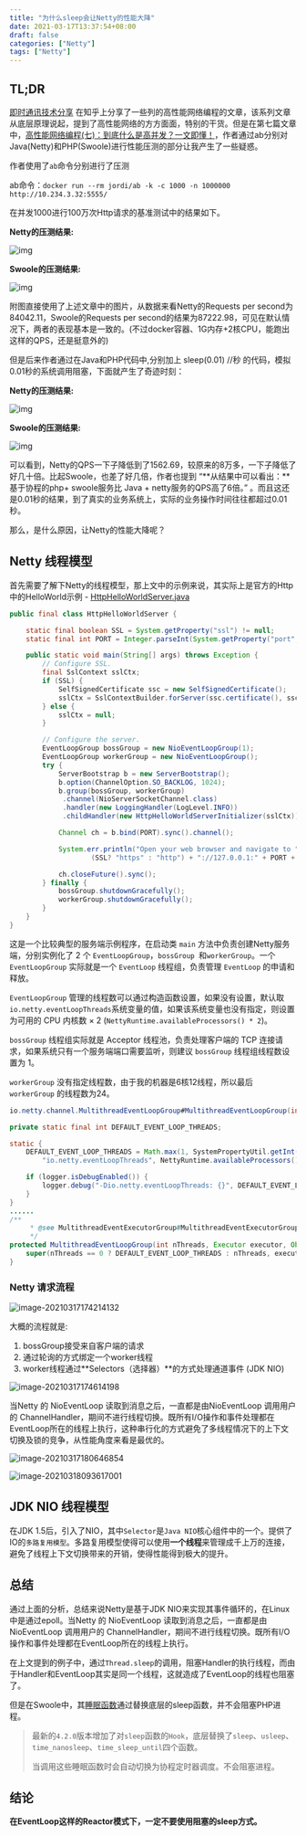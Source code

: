 ```yaml
---
title: "为什么sleep会让Netty的性能大降"
date: 2021-03-17T13:37:54+08:00
draft: false
categories: ["Netty"]
tags: ["Netty"]
---
```


## TL;DR

[即时通讯技术分享](https://www.zhihu.com/column/helloim) 在知乎上分享了一些列的高性能网络编程的文章，该系列文章从底层原理说起，提到了高性能网络的方方面面，特别的干货。但是在第七篇文章中，[高性能网络编程(七)：到底什么是高并发？一文即懂！](https://zhuanlan.zhihu.com/p/214330310#comment-1274226668?notificationId=1351107234450092032)，作者通过ab分别对Java(Netty)和PHP(Swoole)进行性能压测的部分让我产生了一些疑惑。

作者使用了`ab`命令分别进行了压测

ab命令：`docker run --rm jordi/ab -k -c 1000 -n 1000000 http://10.234.3.32:5555/`

在并发1000进行100万次Http请求的基准测试中的结果如下。

**Netty的压测结果:**

![img](https://raw.githubusercontent.com/cloudhuang/cloudhuang.github.io/pictures/pictures/v2-254ce06a11e42c9ba1c50418a81c7e00_720w.jpg)

**Swoole的压测结果:**

![img](https://raw.githubusercontent.com/cloudhuang/cloudhuang.github.io/pictures/pictures/v2-445f9e0ccedd446dd774a6ce14de8d53_720w.jpg)

附图直接使用了上述文章中的图片，从数据来看Netty的Requests per second为84042.11，Swoole的Requests per second的结果为87222.98，可见在默认情况下，两者的表现基本是一致的。(不过docker容器、1G内存+2核CPU，能跑出这样的QPS，还是挺意外的)

但是后来作者通过在Java和PHP代码中,分别加上 sleep(0.01) //秒 的代码，模拟0.01秒的系统调用阻塞，下面就产生了奇迹时刻：

**Netty的压测结果:**

![img](https://raw.githubusercontent.com/cloudhuang/cloudhuang.github.io/pictures/pictures/v2-5d23f2013dce03b30ae8ed4cd0cfcd07_720w.jpg)

**Swoole的压测结果:**

![img](https://raw.githubusercontent.com/cloudhuang/cloudhuang.github.io/pictures/pictures/v2-20236790e5626397b6f7f07f87853616_720w.jpg)

可以看到，Netty的QPS一下子降低到了1562.69，较原来的8万多，一下子降低了好几十倍。比起Swoole，也差了好几倍，作者也提到 “**从结果中可以看出：**基于协程的php+ swoole服务比 Java + netty服务的QPS高了6倍。” 。而且这还是0.01秒的结果，到了真实的业务系统上，实际的业务操作时间往往都超过0.01秒。

那么，是什么原因，让Netty的性能大降呢？



## Netty 线程模型

首先需要了解下Netty的线程模型，那上文中的示例来说，其实际上是官方的Http中的HelloWorld示例 - [HttpHelloWorldServer.java](https://github.com/netty/netty/blob/4.1/example/src/main/java/io/netty/example/http/helloworld/HttpHelloWorldServer.java)

```java
public final class HttpHelloWorldServer {

    static final boolean SSL = System.getProperty("ssl") != null;
    static final int PORT = Integer.parseInt(System.getProperty("port", SSL? "8443" : "8080"));

    public static void main(String[] args) throws Exception {
        // Configure SSL.
        final SslContext sslCtx;
        if (SSL) {
            SelfSignedCertificate ssc = new SelfSignedCertificate();
            sslCtx = SslContextBuilder.forServer(ssc.certificate(), ssc.privateKey()).build();
        } else {
            sslCtx = null;
        }

        // Configure the server.
        EventLoopGroup bossGroup = new NioEventLoopGroup(1);
        EventLoopGroup workerGroup = new NioEventLoopGroup();
        try {
            ServerBootstrap b = new ServerBootstrap();
            b.option(ChannelOption.SO_BACKLOG, 1024);
            b.group(bossGroup, workerGroup)
             .channel(NioServerSocketChannel.class)
             .handler(new LoggingHandler(LogLevel.INFO))
             .childHandler(new HttpHelloWorldServerInitializer(sslCtx));

            Channel ch = b.bind(PORT).sync().channel();

            System.err.println("Open your web browser and navigate to " +
                    (SSL? "https" : "http") + "://127.0.0.1:" + PORT + '/');

            ch.closeFuture().sync();
        } finally {
            bossGroup.shutdownGracefully();
            workerGroup.shutdownGracefully();
        }
    }
}
```

这是一个比较典型的服务端示例程序，在启动类 `main` 方法中负责创建Netty服务端，分别实例化了 2 个 `EventLoopGroup`，`bossGroup `和`workerGroup`。一个` EventLoopGroup` 实际就是一个 `EventLoop` 线程组，负责管理 `EventLoop` 的申请和释放。

`EventLoopGroup` 管理的线程数可以通过构造函数设置，如果没有设置，默认取`io.netty.eventLoopThreads`系统变量的值，如果该系统变量也没有指定，则设置为可用的 CPU 内核数 × 2 (`NettyRuntime.availableProcessors() * 2`)。

`bossGroup` 线程组实际就是 Acceptor 线程池，负责处理客户端的 TCP 连接请求，如果系统只有一个服务端端口需要监听，则建议 `bossGroup` 线程组线程数设置为 1。

`workerGroup` 没有指定线程数，由于我的机器是6核12线程，所以最后 `workerGroup` 的线程数为24。

```java
io.netty.channel.MultithreadEventLoopGroup#MultithreadEventLoopGroup(int, java.util.concurrent.Executor, java.lang.Object...)

private static final int DEFAULT_EVENT_LOOP_THREADS;

static {
    DEFAULT_EVENT_LOOP_THREADS = Math.max(1, SystemPropertyUtil.getInt(
        "io.netty.eventLoopThreads", NettyRuntime.availableProcessors() * 2));

    if (logger.isDebugEnabled()) {
        logger.debug("-Dio.netty.eventLoopThreads: {}", DEFAULT_EVENT_LOOP_THREADS);
    }
}
......
/**
     * @see MultithreadEventExecutorGroup#MultithreadEventExecutorGroup(int, Executor, Object...)
     */
protected MultithreadEventLoopGroup(int nThreads, Executor executor, Object... args) {
    super(nThreads == 0 ? DEFAULT_EVENT_LOOP_THREADS : nThreads, executor, args);
}
```

### Netty 请求流程

![image-20210317174214132](https://raw.githubusercontent.com/cloudhuang/cloudhuang.github.io/pictures/pictures/image-20210317174214132.png)

大概的流程就是:

1. bossGroup接受来自客户端的请求
2. 通过轮询的方式绑定一个worker线程
3. worker线程通过**Selectors（选择器）**的方式处理通道事件 (JDK NIO)

![image-20210317174614198](https://raw.githubusercontent.com/cloudhuang/cloudhuang.github.io/pictures/pictures/image-20210317174614198.png)

当Netty 的 NioEventLoop 读取到消息之后，一直都是由NioEventLoop 调用用户的 ChannelHandler，期间不进行线程切换。既所有I/O操作和事件处理都在EventLoop所在的线程上执行，这种串行化的方式避免了多线程情况下的上下文切换及锁的竞争，从性能角度来看是最优的。

![image-20210317180646854](https://raw.githubusercontent.com/cloudhuang/cloudhuang.github.io/pictures/pictures/image-20210317180646854.png)

![image-20210318093617001](https://raw.githubusercontent.com/cloudhuang/cloudhuang.github.io/pictures/pictures/image-20210318093617001.png)

## JDK NIO 线程模型

在JDK 1.5后，引入了NIO，其中`Selector`是`Java NIO`核心组件中的一个。提供了IO的`多路复用模型`。多路复用模型使得可以使用**一个线程**来管理成千上万的连接，避免了线程上下文切换带来的开销，使得性能得到极大的提升。

## 总结

通过上面的分析，总结来说Netty是基于JDK NIO来实现其事件循环的，在Linux中是通过epoll。当Netty 的 NioEventLoop 读取到消息之后，一直都是由NioEventLoop 调用用户的 ChannelHandler，期间不进行线程切换。既所有I/O操作和事件处理都在EventLoop所在的线程上执行。

在上文提到的例子中，通过`Thread.sleep`的调用，阻塞Handler的执行线程，而由于Handler和EventLoop其实是同一个线程，这就造成了EventLoop的线程也阻塞了。

但是在Swoole中，其[睡眠函数](https://wiki.swoole.com/wiki/page/992.html)通过替换底层的sleep函数，并不会阻塞PHP进程。

> 最新的`4.2.0`版本增加了对`sleep`函数的`Hook`，底层替换了`sleep`、`usleep`、`time_nanosleep`、`time_sleep_until`四个函数。
>
> 当调用这些睡眠函数时会自动切换为协程定时器调度。不会阻塞进程。

## 结论
**在EventLoop这样的Reactor模式下，一定不要使用阻塞的sleep方式。**